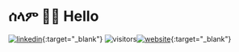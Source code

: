 # ሰላም 👋🏾 Hello

[![linkedin](https://img.shields.io/badge/linkedin-linkedin-blue&logo=LinkedIn)](https://www.linkedin.com/in/yonas-g/){:target="_blank"} ![visitors](https://visitor-badge.glitch.me/badge?page_id=page.id&left_color=green&right_color=blue)[![website](https://img.shields.io/badge/website-yonas--g-blue)](https://www.yonas-g.github.io){:target="_blank"}
